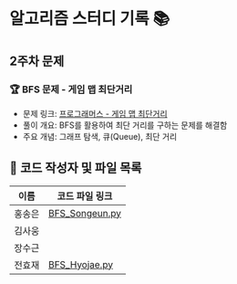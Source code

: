 # 알고리즘 스터디 기록 📚  

## 2주차 문제  

### 🏆 BFS 문제 - 게임 맵 최단거리  
- 문제 링크: [프로그래머스 - 게임 맵 최단거리](https://school.programmers.co.kr/learn/courses/30/lessons/1844)  
- 풀이 개요: BFS를 활용하여 최단 거리를 구하는 문제를 해결함  
- 주요 개념: 그래프 탐색, 큐(Queue), 최단 거리  

## 📌 코드 작성자 및 파일 목록

| 이름   | 코드 파일 링크 |
|--------|----------------|
| 홍송은 | [BFS_Songeun.py](BFS_Songeun.py) |
| 김사웅 | 
| 장수근 | 
| 전효재 | [BFS_Hyojae.py](BFS_Hyojae.py) |
